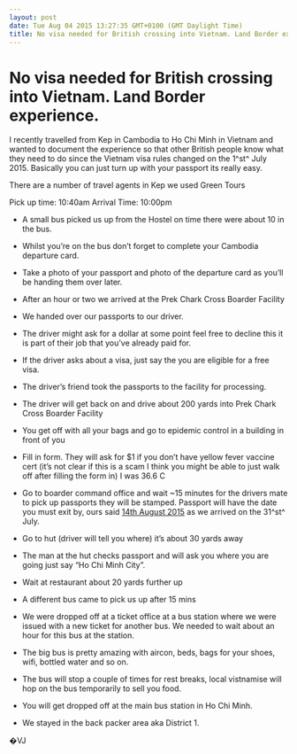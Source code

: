 ```yaml
---
layout: post
date: Tue Aug 04 2015 13:27:35 GMT+0100 (GMT Daylight Time) 
title: No visa needed for British crossing into Vietnam. Land Border experience.
---
```



No visa needed for British crossing into Vietnam. Land Border experience.
=========================================================================

I recently travelled from Kep in Cambodia to Ho Chi Minh in Vietnam and
wanted to document the experience so that other British people know what
they need to do since the Vietnam visa rules changed on the 1^st^ July
2015. Basically you can just turn up with your passport its really easy.

There are a number of travel agents in Kep we used Green Tours


Pick up time: 10:40am
 Arrival Time: 10:00pm

* A small bus picked us up from the Hostel on time there were about
10 in the bus.

* Whilst you’re on the bus don’t forget to complete your Cambodia
departure card.

* Take a photo of your passport and photo of the departure card as
you’ll be handing them over later.

* After an hour or two we arrived at the Prek Chark Cross Boarder
Facility 

* We handed over our passports to our driver.

* The driver might ask for a dollar at some point feel free to
decline this it is part of their job that you’ve already paid for.

* If the driver asks about a visa, just say the you are eligible
for a free visa.

* The driver’s friend took the passports to the facility for
processing.

* The driver will get back on and drive about 200 yards into Prek
Chark Cross Boarder Facility 

* You get off with all your bags and go to epidemic control in a
building in front of you

* Fill in form. They will ask for \$1 if you don’t have yellow
fever vaccine cert (it’s not clear if this is a scam I think you might
be able to just walk off after filling the form in) I was 36.6 C

* Go to boarder command office and wait \~15 minutes for the
drivers mate to pick up passports they will be stamped. Passport will
have the date you must exit by, ours said [14th August
2015](x-apple-data-detectors://1) as we arrived on the 31^st^ July.

* Go to hut (driver will tell you where) it’s about 30 yards away

* The man at the hut checks passport and will ask you where you
are going just say “Ho Chi Minh City”.

* Wait at restaurant about 20 yards further up

* A different bus came to pick us up after 15 mins

* We were dropped off at a ticket office at a bus station where we
were issued with a new ticket for another bus. We needed to wait about
an hour for this bus at the station.

* The big bus is pretty amazing with aircon, beds, bags for your
shoes, wifi, bottled water and so on.

* The bus will stop a couple of times for rest breaks, local
vistnamise will hop on the bus temporarily to sell you food.

* You will get dropped off at the main bus station in Ho Chi Minh.

* We stayed in the back packer area aka District 1.

�VJ

